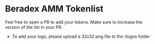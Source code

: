 # Beradex AMM Tokenlist

Feel free to open a PR to add your tokens. Make sure to increase the version of the list in your PR.

- To add your logo, please upload a 32x32 png file to the /logos folder
